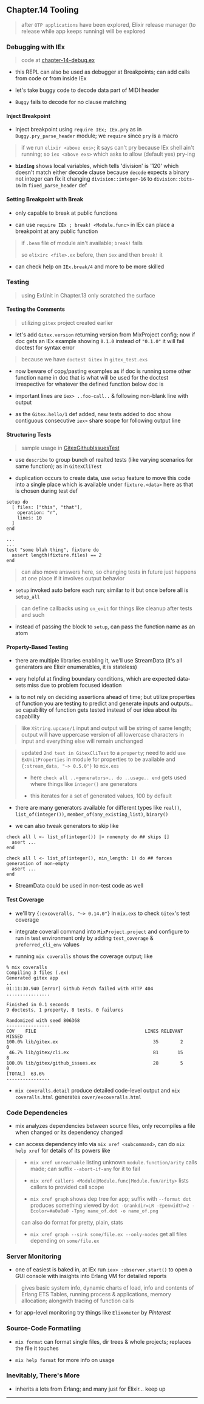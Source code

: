 
## Chapter.14 Tooling

> after `OTP applications` have been explored, Elixir release manager (to release while app keeps running) will be explored

### Debugging with IEx

> code at [chapter-14-debug.ex](./chapter-14-debug.ex)

* this REPL can also be used as debugger at Breakpoints; can add calls from code or from inside IEx

* let's take buggy code to decode data part of MIDI header

* `Buggy` fails to decode for no clause matching

#### Inject Breakpoint

* Inject breakpoint using `require IEx; IEx.pry` as in `Buggy.pry_parse_header` module; we `require` since `pry` is a macro

> if we run `elixir <above exs>`; it says can't pry because IEx shell ain't running; so `iex <above exs>` which asks to allow (default yes) pry-ing

* **`binding`** shows local variables, which tells 'division' is '120' which doesn't match either decode clause because `decode` expects a binary not integer can fix it changing `division::integer-16` to `division::bits-16` in `fixed_parse_header` def

#### Setting Breakpoint with Break

* only capable to break at public functions

* can use `require IEx ; break! <Module.func>` in IEx can place a breakpoint at any public function

> if `.beam` file of module ain't available; `break!` fails
>
> so `elixirc <file>.ex` before, then `iex` and then `break!` it

* can check help on `IEx.break/4` and more to be more skilled


### Testing

> using ExUnit in Chapter.13 only scratched the surface

#### Testing the Comments

> utilizing `gitex` project created earlier

* let's add `Gitex.version` returning version from MixProject config; now if doc gets an IEx example showing `0.1.0` instead of `"0.1.0"` it will fail doctest for syntax error

> because we have `doctest Gitex` in `gitex_test.exs`

* now beware of copy/pasting examples as if doc is running some other function name in doc that is what will be used for the doctest irrespective for whatever the defined function below doc is

* important lines are `iex> ..foo-call..` & following non-blank line with output

* as the `Gitex.hello/1` def added, new tests added to doc show contiguous consecutive `iex>` share scope for following output line

#### Structuring Tests

> sample usage in [GitexGithubIssuesTest](./gitex/test/gitex/github_issues_test.exs)

* use `describe` to group bunch of realted tests (like varying scenarios for same function); as in `GitexCliTest`

* duplication occurs to create data, use `setup` feature to move this code into a single place which is available under `fixture.<data>` here as that is chosen during test def

```
setup do
  [ files: ["this", "that"],
    operation: "r",
    lines: 10
  ]
end

...
...
test "some blah thing", fixture do
  assert length(fixture.files) == 2
end
```

> can also move answers here, so changing tests in future just happens at one place if it involves output behavior

* `setup` invoked auto before each run; similar to it but once before all is `setup_all`

> can define callbacks using `on_exit` for things like cleanup after tests and such

* instead of passing the block to `setup`, can pass the function name as an atom

#### Property-Based Testing

* there are multiple libraries enabling it, we'll use StreamData (it's all generators are Elixir enumerables, it is stateless)

* very helpful at finding boundary conditions, which are expected data-sets miss due to problem focused ideation

* is to not rely on deciding assertions ahead of time; but utilize properties of function you are testing to predict and generate inputs and outputs.. so capability of function gets tested instead of our idea about its capability

> like `XString.upcase/1` input and output will be string of same length; output will have uppercase version of all lowercase characters in input and everything else will remain unchanged

> updated `2nd test in GitexCliTest` to a `property`; need to add `use ExUnitProperties` in module for properties to be available and `{:stream_data, "~> 0.5.0"}` to `mix.exs`
>
> * here `check all ..<generators>.. do ..usage.. end` gets used where things like `integer()` are generators
>
> * this iterates for a set of generated values, 100 by default

* there are many generators available for different types like `real()`, `list_of(integer())`, `member_of(any_existing_list)`, `binary()`

* we can also tweak generators to skip like

```
check all l <- list_of(integer()) |> nonempty do ## skips []
  asert ...
end

check all l <- list_of(integer(), min_length: 1) do ## forces generation of non-empty
  asert ...
end
```

* StreamData could be used in non-test code as well

#### Test Coverage

* we'll try `{:excoveralls, "~> 0.14.0"}` in `mix.exs` to check `Gitex`'s test coverage

* integrate coverall command into `MixProject.project` and configure to run in test environment only by adding `test_coverage` & `preferred_cli_env` values

* running `mix coveralls` shows the coverage output; like

```
% mix coveralls
Compiling 3 files (.ex)
Generated gitex app
..
01:11:30.940 [error] Github Fetch failed with HTTP 404
................

Finished in 0.1 seconds
9 doctests, 1 property, 8 tests, 0 failures

Randomized with seed 806368
----------------
COV    FILE                                        LINES RELEVANT   MISSED
100.0% lib/gitex.ex                                   35        2        0
 46.7% lib/gitex/cli.ex                               81       15        8
100.0% lib/gitex/github_issues.ex                     28        5        0
[TOTAL]  63.6%
----------------
```

* `mix coveralls.detail` produce detailed code-level output and `mix coveralls.html` generates `cover/excoveralls.html`


### Code Dependencies

* mix analyzes dependencies between source files, only recompiles a file when changed or its dependency changed

* can access dependency info via `mix xref <subcommand>`, can do `mix help xref` for details of its powers like

> * `mix xref unreachable` listing unknown `module.function/arity` calls made; can suffix `--abort-if-any` for it to fail
>
> * `mix xref callers <Module|Module.func|Module.fun/arity>` lists callers to provided call scope
>
> * `mix xref graph` shows dep tree for app; suffix with `--format dot` produces something viewed by `dot -Grankdir=LR -Epenwidth=2 -Ecolor=#a0a0a0 -Tpng name_of.dot -o name_of.png`
>
> can also do format for pretty, plain, stats
>
> * `mix xref graph --sink some/file.ex --only-nodes` get all files depending on `some/file.ex`


### Server Monitoring

* one of easiest is baked in, at IEx run `iex> :observer.start()` to open a GUI console with insights into Erlang VM for detailed reports

> gives basic system info, dynamic charts of load, info and contents of Erlang ETS Tables, running process & applications, memory allocation; alongwith tracing of function calls

* for app-level monitoring try things like `Elixometer` by _Pinterest_


### Source-Code Formatiing

* `mix format` can format single files, dir trees & whole projects; replaces the file it touches

* `mix help format` for more info on usage


### Inevitably, There's More

* inherits a lots from Erlang; and many just for Elixir... keep up

---
